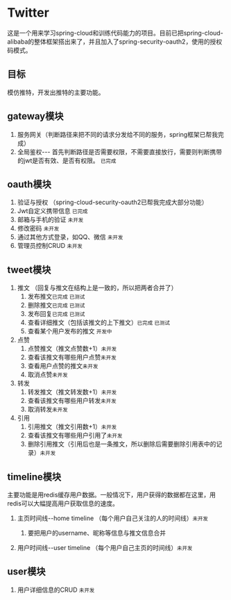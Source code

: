 # Twitter
这是一个用来学习spring-cloud和训练代码能力的项目。目前已把spring-cloud-alibaba的整体框架搭出来了，并且加入了spring-security-oauth2，使用的授权码模式。
## 目标
模仿推特，开发出推特的主要功能。

## gateway模块
1. 服务网关（判断路径来把不同的请求分发给不同的服务，spring框架已帮我完成）
2. 全局鉴权--- 首先判断路径是否需要权限，不需要直接放行，需要则判断携带的jwt是否有效、是否有权限。 `已完成`

## oauth模块
1. 验证与授权 （spring-cloud-security-oauth2已帮我完成大部分功能）
2. Jwt自定义携带信息 `已完成`
3. 邮箱与手机的验证 `未开发`
4. 修改密码 `未开发`
5. 通过其他方式登录，如QQ、微信 `未开发`
6. 管理员控制CRUD `未开发`

## tweet模块
1. 推文 （回复与推文在结构上是一致的，所以把两者合并了）
   1. 发布推文`已完成` `已测试`
   2. 删除推文`已完成` `已测试`
   3. 发布回复`已完成` `已测试`
   4. 查看详细推文（包括该推文的上下推文）`已完成` `已测试`
   5. 查看某个用户发布的推文 `开发中`
2. 点赞
   1. 点赞推文（推文点赞数+1）`未开发`
   2. 查看该推文有哪些用户点赞`未开发`
   3. 查看用户点赞的推文`未开发`
   4. 取消点赞`未开发`
3. 转发
   1. 转发推文（推文转发数+1）`未开发`
   2. 查看该推文有哪些用户转发`未开发`
   3. 取消转发`未开发`
4. 引用
   1. 引用推文（推文引用数+1）`未开发`
   2. 查看该推文有哪些用户引用了`未开发`
   3. 删除引用推文（引用后也是一条推文，所以删除后需要删除引用表中的记录）`未开发`
   
## timeline模块
主要功能是用redis缓存用户数据。一般情况下，用户获得的数据都在这里，用redis可以大幅提高用户获取信息的速度。
1. 主页时间线--home timeline （每个用户自己关注的人的时间线）`未开发`
   1. 要把用户的username、昵称等信息与推文信息合并
   
2. 用户时间线--user timeline （每个用户自己主页的时间线）`未开发`

## user模块
1. 用户详细信息的CRUD `未开发`